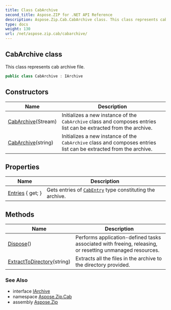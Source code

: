 ```yaml
---
title: Class CabArchive
second_title: Aspose.ZIP for .NET API Reference
description: Aspose.Zip.Cab.CabArchive class. This class represents cab archive file
type: docs
weight: 130
url: /net/aspose.zip.cab/cabarchive/
---
```

## CabArchive class

This class represents cab archive file.

```csharp
public class CabArchive : IArchive
```

## Constructors

| Name | Description |
| --- | --- |
| [CabArchive](cabarchive/#constructor)(Stream) | Initializes a new instance of the `CabArchive` class and composes entries list can be extracted from the archive. |
| [CabArchive](cabarchive/#constructor_1)(string) | Initializes a new instance of the `CabArchive` class and composes entries list can be extracted from the archive. |

## Properties

| Name | Description |
| --- | --- |
| [Entries](../../aspose.zip.cab/cabarchive/entries/) { get; } | Gets entries of [`CabEntry`](../cabentry/) type constituting the archive. |

## Methods

| Name | Description |
| --- | --- |
| [Dispose](../../aspose.zip.cab/cabarchive/dispose/)() | Performs application-defined tasks associated with freeing, releasing, or resetting unmanaged resources. |
| [ExtractToDirectory](../../aspose.zip.cab/cabarchive/extracttodirectory/)(string) | Extracts all the files in the archive to the directory provided. |

### See Also

* interface [IArchive](../../aspose.zip/iarchive/)
* namespace [Aspose.Zip.Cab](../../aspose.zip.cab/)
* assembly [Aspose.Zip](../../)


